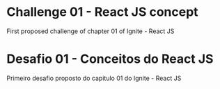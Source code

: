 # Challenge 01 - React JS concept 
First proposed challenge of chapter 01 of Ignite - React JS

# Desafio 01 - Conceitos do React JS
Primeiro desafio proposto do capitulo 01 do Ignite - React JS
